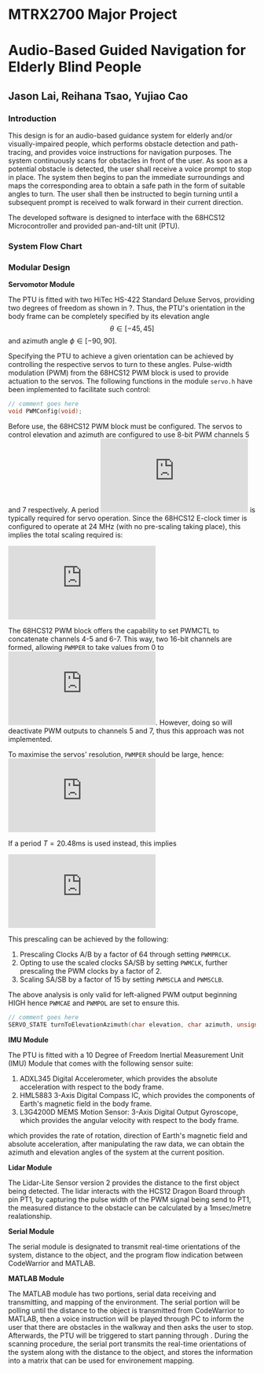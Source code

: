 # MTRX2700 Major Project 
# Audio-Based Guided Navigation for Elderly Blind People 

## Jason Lai, Reihana Tsao, Yujiao Cao

### Introduction
This design is for an audio-based guidance system for elderly and/or visually-impaired people, which performs obstacle detection and path-tracing, and provides voice instructions for navigation purposes. The system continuously scans for obstacles in front of the user. As soon as a potential obstacle is detected, the user shall receive a voice prompt to stop in place. The system then begins to pan the immediate surroundings and maps the corresponding area to obtain a safe path in the form of suitable angles to turn. The user shall then be instructed to begin turning until a subsequent prompt is received to walk forward in their current direction.

The developed software is designed to interface with the 68HCS12 Microcontroller and provided pan-and-tilt unit (PTU). 

### System Flow Chart


### Modular Design

**Servomotor Module**

The PTU is fitted with two HiTec HS-422 Standard Deluxe Servos, providing two degrees of freedom as shown in ?.
Thus, the PTU's orientation in the body frame can be completely specified by its elevation angle $$\theta \in [-45,\,45]$$ and azimuth angle $\phi \in [-90, 90]$.

Specifying the PTU to achieve a given orientation can be achieved by controlling the respective servos to turn to these angles. Pulse-width modulation (PWM) from the 68HCS12 PWM block is used to provide actuation to the servos. The following functions in the module ```servo.h``` have been implemented to facilitate such control:

```c
// comment goes here
void PWMConfig(void);
```
Before use, the 68HCS12 PWM block must be configured. The servos to control elevation and azimuth are configured to use 8-bit PWM channels 5 and 7 respectively. A period ![equation](https://latex.codecogs.com/gif.latex?%5Cinline%20T%3D20) is typically required for servo operation. Since the 68HCS12 E-clock timer is configured to operate at 24 MHz (with no pre-scaling taking place), this implies the total scaling required is:

![equation](https://latex.codecogs.com/gif.latex?%5Ctext%7Bprescaler%7D%5Ctimes%28%5Ctext%7BPWMPER%7D&plus;1%29%3D%5Cfrac%7B20%5Ctimes10%5E%7B-3%7D%7D%7B%5Cfrac%7B1%7D%7B24%5Ctimes10%5E6%7D%7D%3D480%2C000)

The 68HCS12 PWM block offers the capability to set PWMCTL to concatenate channels 4-5 and 6-7. This way, two 16-bit channels are formed, allowing ```PWMPER``` to take values from 0 to ![equation](https://latex.codecogs.com/gif.latex?%5Cinline%202%5E%7B16%7D-1). However, doing so will deactivate PWM outputs to channels 5 and 7, thus this approach was not implemented.

To maximise the servos' resolution, ```PWMPER``` should be large, hence:
![equation](https://latex.codecogs.com/gif.latex?%5Cinline%20%5Ctext%7BPWMPER%7D%3D255)

If a period $T=20.48$ms is used instead, this implies

![equation](https://latex.codecogs.com/gif.latex?%5Cinline%20%5Ctext%7Bprescaler%7D%5Ctimes%28%5Ctext%7BPWMPER%7D%20&plus;%201%29%3D%5Cfrac%7B20.48%5Ctimes%2010%5E%7B-3%7D%7D%7B%5Cfrac%7B1%7D%7B24%5Ctimes10%5E6%7D%7D%5Cimplies%5Ctext%7Bprescaler%7D%3D1920)

This prescaling can be achieved by the following:
1. Prescaling Clocks A/B by a factor of 64 through setting ```PWMPRCLK```.
2. Opting to use the scaled clocks SA/SB by setting ```PWMCLK```, further prescaling the PWM clocks by a factor of 2.
3. Scaling SA/SB by a factor of 15 by setting ```PWMSCLA``` and ```PWMSCLB```.

The above analysis is only valid for left-aligned PWM output beginning HIGH hence ```PWMCAE``` and ```PWMPOL``` are set to ensure this. 

```c
// comment goes here
SERVO_STATE turnToElevationAzimuth(char elevation, char azimuth, unsigned char *prevDutyE, unsigned char *prevDutyA, ANGLE duplicate);
```

**IMU Module**

The PTU is fitted with a 10 Degree of Freedom Inertial Measurement Unit (IMU) Module that comes with the following sensor suite:
1. ADXL345 Digital Accelerometer, which provides the absolute acceleration with respect to the body frame.
2. HML5883 3-Axis Digital Compass IC, which provides the components of Earth's magnetic field in the body frame.
3. L3G4200D MEMS Motion Sensor: 3-Axis Digital Output Gyroscope, which provides the angular velocity with respect to the body frame.

which provides the rate of rotation, direction of Earth's magnetic field and absolute acceleration, after manipulating the raw data, we can obtain the azimuth and elevation angles of the system at the current position. 

**Lidar Module**

The Lidar-Lite Sensor version 2 provides the distance to the first object being detected. The lidar interacts with the HCS12 Dragon Board through pin PT1, by capturing the pulse width of the PWM signal being send to PT1, the measured distance to the obstacle can be calculated by a 1msec/metre realationship.

**Serial Module**

The serial module is designated to transmit real-time orientations of the system, distance to the object, and the program flow indication between CodeWarrior and MATLAB.


**MATLAB Module**

The MATLAB module has two portions, serial data receiving and transmitting, and mapping of the environment. 
The serial portion will be polling until the distance to the object is transmitted from CodeWarrior to MATLAB, then a voice instruction will be played through PC to inform the user that there are obstacles in the walkway and then asks the user to stop. Afterwards, the PTU will be triggered to start panning through . During the scanning procedure, the serial port transmits the real-time orientations of the system along with the distance to the object, and stores the information into a matrix that can be used for environement mapping. 





